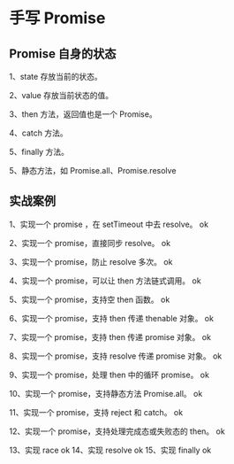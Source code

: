 # 手写 Promise

## Promise 自身的状态

1、state 存放当前的状态。

2、value 存放当前状态的值。

3、then 方法，返回值也是一个 Promise。

4、catch 方法。

5、finally 方法。

5、静态方法，如 Promise.all、Promise.resolve

## 实战案例

1、实现一个 promise ，在 setTimeout 中去 resolve。 ok

2、实现一个 promise，直接同步 resolve。 ok

3、实现一个 promise，防止 resolve 多次。 ok

4、实现一个 promise，可以让 then 方法链式调用。 ok

5、实现一个 promise，支持空 then 函数。 ok

6、实现一个 promise，支持 then 传递 thenable 对象。 ok

7、实现一个 promise，支持 then 传递 promise 对象。 ok

8、实现一个 promise，支持 resolve 传递 promise 对象。 ok

9、实现一个 promise，处理 then 中的循环 promise。 ok

10、实现一个 promise，支持静态方法 Promise.all。 ok

11、实现一个 promise，支持 reject 和 catch。 ok

12、实现一个 promise，支持处理完成态或失败态的 then。 ok

13、实现 race ok
14、实现 resolve ok
15、实现 finally ok
